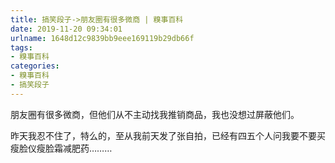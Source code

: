 ```yaml
---
title: 搞笑段子->朋友圈有很多微商 | 糗事百科
date: 2019-11-20 09:34:01
urlname: 1648d12c9839bb9eee169119b29db66f
tags: 
- 糗事百科
categories:
- 糗事百科
- 搞笑段子
---
```

朋友圈有很多微商，但他们从不主动找我推销商品，我也没想过屏蔽他们。

昨天我忍不住了，特么的，至从我前天发了张自拍，已经有四五个人问我要不要买瘦脸仪瘦脸霜减肥药………


